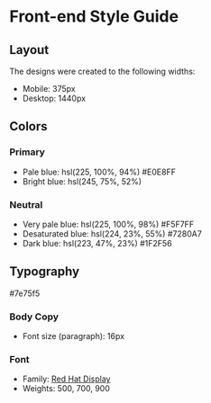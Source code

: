 # Front-end Style Guide

## Layout

The designs were created to the following widths:

- Mobile: 375px
- Desktop: 1440px

## Colors

### Primary

- Pale blue: hsl(225, 100%, 94%) #E0E8FF
- Bright blue: hsl(245, 75%, 52%)

### Neutral

- Very pale blue: hsl(225, 100%, 98%) #F5F7FF
- Desaturated blue: hsl(224, 23%, 55%) #7280A7
- Dark blue: hsl(223, 47%, 23%) #1F2F56

## Typography
#7e75f5
### Body Copy

- Font size (paragraph): 16px

### Font

- Family: [Red Hat Display](https://fonts.google.com/specimen/Red+Hat+Display)
- Weights: 500, 700, 900
